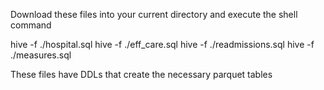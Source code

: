Download these files into your current directory and execute the shell command

hive -f ./hospital.sql
hive -f ./eff_care.sql
hive -f ./readmissions.sql
hive -f ./measures.sql

These files have DDLs that create the necessary parquet tables
